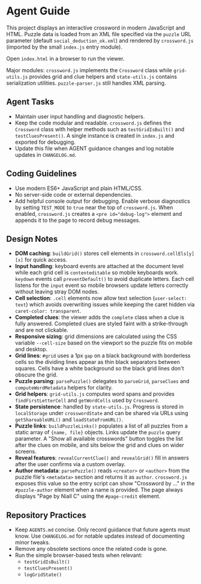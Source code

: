# Agent Guide

This project displays an interactive crossword in modern JavaScript and HTML.
Puzzle data is loaded from an XML file specified via the `puzzle` URL parameter
(default `social_deduction_ok.xml`) and rendered by `crossword.js` (imported by
the small `index.js` entry module).

Open `index.html` in a browser to run the viewer.

Major modules: `crossword.js` implements the `Crossword` class while
`grid-utils.js` provides grid and clue helpers and `state-utils.js`
contains serialization utilities. `puzzle-parser.js` still handles XML
parsing.
## Agent Tasks
- Maintain user input handling and diagnostic helpers.
- Keep the code modular and readable. `crossword.js` defines the `Crossword`
  class with helper methods such as `testGridIsBuilt()` and `testCluesPresent()`.
  A single instance is created in `index.js` and exported for debugging.
- Update this file when AGENT guidance changes and log notable updates in
  `CHANGELOG.md`.

## Coding Guidelines
- Use modern ES6+ JavaScript and plain HTML/CSS.
- No server-side code or external dependencies.
- Add helpful console output for debugging. Enable verbose diagnostics by setting
  `TEST_MODE` to `true` near the top of `crossword.js`.
  When enabled, `crossword.js` creates a `<pre id="debug-log">` element and
  appends it to the page to record debug messages.

## Design Notes
- **DOM caching**: `buildGrid()` stores cell elements in
  `crossword.cellEls[y][x]` for quick access.
- **Input handling**: keyboard events are attached at the document level while
    each grid cell is `contenteditable` so mobile keyboards work. `keydown` events
    call `preventDefault()` to avoid duplicate letters. Each cell listens for the
    `input` event so mobile browsers update letters correctly without leaving stray
    DOM nodes.
 - **Cell selection**: `.cell` elements now allow text selection (`user-select:
   text`) which avoids overwriting issues while keeping the caret hidden via
   `caret-color: transparent`.
- **Completed clues**: the viewer adds the `complete` class when a clue is fully
  answered. Completed clues are styled faint with a strike-through and are not
  clickable.
- **Responsive sizing**: grid dimensions are calculated using the CSS variable
  `--cell-size` based on the viewport so the puzzle fits on mobile and desktop.
- **Grid lines**: `#grid` uses a 1px `gap` on a black background with borderless
  cells so the dividing lines appear as thin black separators between squares.
  Cells have a white background so the black grid lines don't obscure the grid.
- **Puzzle parsing**: `parsePuzzle()` delegates to `parseGrid`, `parseClues`
  and `computeWordMetadata` helpers for clarity.
- **Grid helpers**: `grid-utils.js` computes word spans and provides
  `findFirstLetterCell` and `getWordCells` used by `Crossword`.
- **State persistence**: handled by `state-utils.js`. Progress is stored in
  `localStorage` under `crosswordState` and can be shared via URLs using
  `getShareableURL()` and `loadStateFromURL()`.
- **Puzzle links**: `buildPuzzleLinks()` populates a list of all puzzles from a
  static array of `{name, file}` objects. Links update the `puzzle` query
  parameter. A "Show all available crosswords" button toggles the list after the
  clues on mobile, and sits below the grid and clues on wider screens.
- **Reveal features**: `revealCurrentClue()` and `revealGrid()` fill in answers
  after the user confirms via a custom overlay.
 - **Author metadata**: `parsePuzzle()` reads `<creator>` or `<author>` from the
   puzzle file's `<metadata>` section and returns it as `author`. `crossword.js`
   exposes this value so the entry script can show "Crossword by ..." in the
   `#puzzle-author` element when a name is provided. The page always displays
   "Page by Niall C" using the `#page-credit` element.

## Repository Practices
- Keep `AGENTS.md` concise. Only record guidance that future agents must know.
  Use `CHANGELOG.md` for notable updates instead of documenting minor tweaks.
- Remove any obsolete sections once the related code is gone.
- Run the simple browser-based tests when relevant:
  - `testGridIsBuilt()`
  - `testCluesPresent()`
  - `logGridState()`

